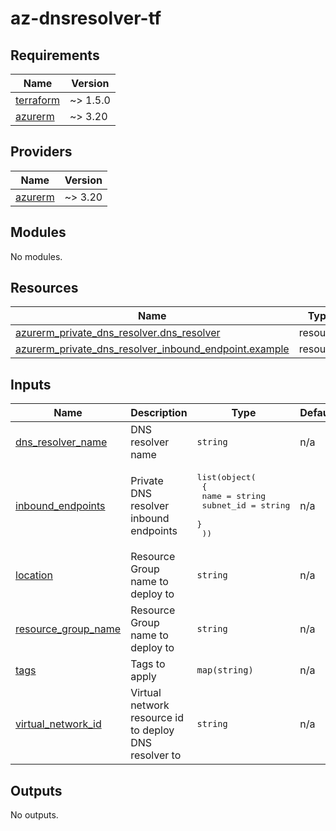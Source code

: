 # az-dnsresolver-tf
<!-- BEGIN_TF_DOCS -->
## Requirements

| Name | Version |
|------|---------|
| <a name="requirement_terraform"></a> [terraform](#requirement\_terraform) | ~> 1.5.0 |
| <a name="requirement_azurerm"></a> [azurerm](#requirement\_azurerm) | ~> 3.20 |

## Providers

| Name | Version |
|------|---------|
| <a name="provider_azurerm"></a> [azurerm](#provider\_azurerm) | ~> 3.20 |

## Modules

No modules.

## Resources

| Name | Type |
|------|------|
| [azurerm_private_dns_resolver.dns_resolver](https://registry.terraform.io/providers/hashicorp/azurerm/latest/docs/resources/private_dns_resolver) | resource |
| [azurerm_private_dns_resolver_inbound_endpoint.example](https://registry.terraform.io/providers/hashicorp/azurerm/latest/docs/resources/private_dns_resolver_inbound_endpoint) | resource |

## Inputs

| Name | Description | Type | Default | Required |
|------|-------------|------|---------|:--------:|
| <a name="input_dns_resolver_name"></a> [dns\_resolver\_name](#input\_dns\_resolver\_name) | DNS resolver name | `string` | n/a | yes |
| <a name="input_inbound_endpoints"></a> [inbound\_endpoints](#input\_inbound\_endpoints) | Private DNS resolver inbound endpoints | <pre>list(object(<br>    {<br>      name      = string<br>      subnet_id = string<br>    }<br>  ))</pre> | n/a | yes |
| <a name="input_location"></a> [location](#input\_location) | Resource Group name to deploy to | `string` | n/a | yes |
| <a name="input_resource_group_name"></a> [resource\_group\_name](#input\_resource\_group\_name) | Resource Group name to deploy to | `string` | n/a | yes |
| <a name="input_tags"></a> [tags](#input\_tags) | Tags to apply | `map(string)` | n/a | yes |
| <a name="input_virtual_network_id"></a> [virtual\_network\_id](#input\_virtual\_network\_id) | Virtual network resource id to deploy DNS resolver to | `string` | n/a | yes |

## Outputs

No outputs.
<!-- END_TF_DOCS -->
